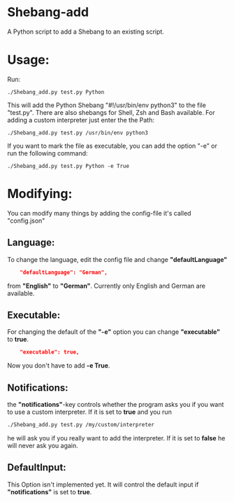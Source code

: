 # Shebang-add
A Python script to add a Shebang to an existing script.

# Usage:
Run:
```Shell
./Shebang_add.py test.py Python
```
This will add the Python Shebang "#!/usr/bin/env python3" to the file "test.py". There are also shebangs for Shell, Zsh and Bash available. For adding a custom interpreter just enter the the Path:
```Shell
./Shebang_add.py test.py /usr/bin/env python3
```

If you want to mark the file as executable, you can add the option "-e" or run the following command:
```Shell
./Shebang_add.py test.py Python -e True
```

# Modifying:
You can modify many things by adding the config-file it's called "config.json"
## Language:
To change the language, edit the config file and change **"defaultLanguage"**
```json
    "defaultLanguage": "German",
```
from **"English"** to **"German"**. Currently only English and German are available.
## Executable:
For changing the default of the **"-e"** option you can change **"executable"** to **true**.
```json
    "executable": true,
```
Now you don't have to add **-e True**.
## Notifications:
the **"notifications"**-key controls whether the program asks you if you want to use a custom interpreter. If it is set to **true** and you run
```bash
./Shebang_add.py test.py /my/custom/interpreter
```
he will ask you if you really want to add the interpreter.
If it is set to **false** he will never ask you again.
## DefaultInput:
This Option isn't implemented yet. It will control the default input if **"notifications"** is set to **true**.